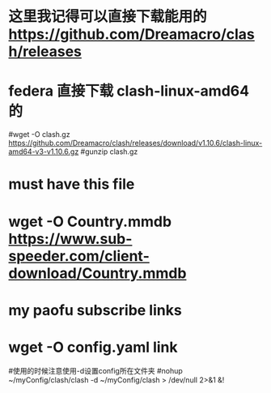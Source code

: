 # 这里我记得可以直接下载能用的 https://github.com/Dreamacro/clash/releases
# federa 直接下载 clash-linux-amd64 的
#wget -O clash.gz https://github.com/Dreamacro/clash/releases/download/v1.10.6/clash-linux-amd64-v3-v1.10.6.gz
#gunzip  clash.gz

# must have this file
# wget -O Country.mmdb https://www.sub-speeder.com/client-download/Country.mmdb

# my paofu subscribe links
# wget -O config.yaml link

#使用的时候注意使用-d设置config所在文件夹
#nohup ~/myConfig/clash/clash -d ~/myConfig/clash > /dev/null 2>&1 &!
